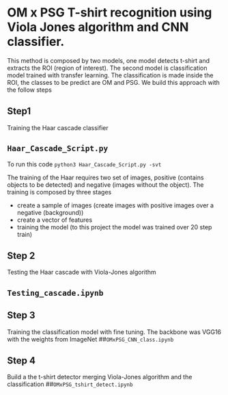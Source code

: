 # OM x PSG T-shirt recognition using Viola Jones algorithm and CNN classifier.

This method is composed by two models, one model detects t-shirt and extracts the ROI (region of interest). The second model is classification model trained with transfer learning.
The classification is made inside the ROI, the classes to be predict are OM and PSG. We build this approach with the follow steps

## Step1
Training the Haar cascade classifier
## `Haar_Cascade_Script.py`
To run this code `python3 Haar_Cascade_Script.py -svt`

The training of the Haar requires two set of images, positive (contains objects to be detected) and negative (images without the object). The training is composed by three stages

- create a sample of images (create images with positive images over a negative (background))
- create a vector of features
- training the model (to this project the model was trained over 20 step train)

## Step 2
Testing the Haar cascade with Viola-Jones algorithm
## `Testing_cascade.ipynb`

## Step 3
Training the classification model with fine tuning. The backbone was VGG16 with the weights from ImageNet
##`OMxPSG_CNN_class.ipynb`

## Step 4
Build a the t-shirt detector merging Viola-Jones algorithm and the classification
##`OMxPSG_tshirt_detect.ipynb`
